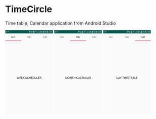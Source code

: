 # TimeCircle

Time table, Calendar application from Android Studio

<img  width = "30%" height = "30%" src="https://github.com/lozenia64/TimeCircle/blob/master/IMG/TAB1.png" />
<img  width = "30%" height = "30%" src="https://github.com/lozenia64/TimeCircle/blob/master/IMG/TAB2.png" />
<img  width = "30%" height = "30%" src="https://github.com/lozenia64/TimeCircle/blob/master/IMG/TAB3.png" />
